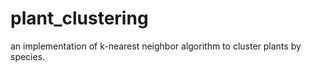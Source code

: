 # plant_clustering
an implementation of k-nearest neighbor algorithm to cluster plants by species. 
